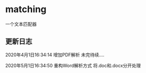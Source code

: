 # matching
一个文本匹配器
## 更新日志
2020年4月1日16:34:14 增加PDF解析 未完待续....

2020年5月1日16:34:50 重构Word解析方式 将.doc和.docx分开处理